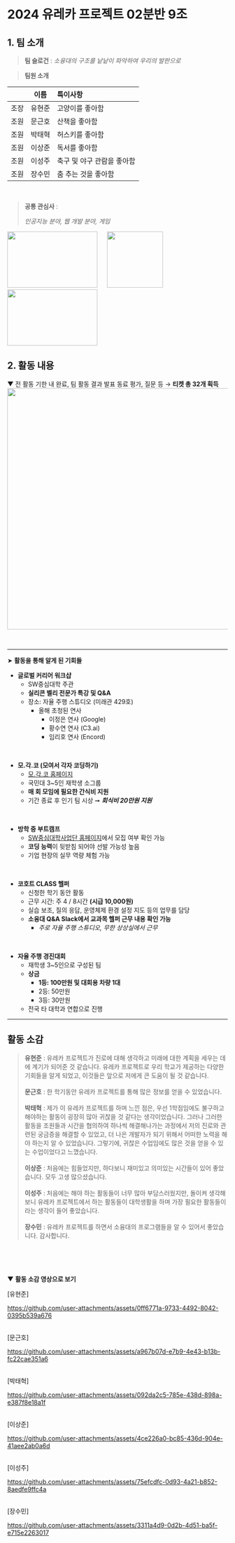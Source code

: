 # **2024 유레카 프로젝트 02분반 9조**

## 1. 팀 소개
> **팀 슬로건** : *소융대의 구조를 낱낱이 파악하여 우리의 발판으로*

> **팀원 소개**

|                |이름             |특이사항               |
|:-------: | :-------: | :------- | 
| 조장           | 유현준           | 고양이를 좋아함                  |
| 조원           | 문근호           | 산책을 좋아함                    |
| 조원           | 박태혁           | 허스키를 좋아함                  |
| 조원           | 이상준           | 독서를 좋아함                    |
| 조원           | 이성주           | 축구 및 야구 관람을 좋아함        |
| 조원           | 장수민           | 춤 추는 것을 좋아함              |

<br>

> **공통 관심사** :
> 
> *인공지능 분야, 웹 개발 분야, 게임*

<img src="https://github.com/user-attachments/assets/439955bb-cd35-4f1b-a02a-5d836ff4c423" width="206" height="128" />            　
<img src="https://github.com/user-attachments/assets/3ce91566-bcfd-4498-a732-59dd11430015" width="128" height="128" />            　
<img src="https://github.com/user-attachments/assets/ffd7c89e-7b1d-43ee-9044-92f91b16e9d5" width="206" height="128" />    


## 2. 활동 내용

&#9660; 전 활동 기한 내 완료, 팀 활동 결과 발표 동료 평가, 질문 등 &#8594; **티켓 총 32개 획득**
<img src="https://github.com/user-attachments/assets/27c25f45-df87-4cf8-887b-78c6c323f761" width="700" height="550" />    

<br>

----
&#10148; **활동을 통해 알게 된 기회들** 
<br>

- **글로벌 커리어 워크샵**
  - SW중심대학 주관
  - **실리콘 벨리 전문가 특강 및 Q&A**
  - 장소: 자율 주행 스튜디오 (미래관 429호)
     - 올해 초청된 연사
        - 이정은 연사 (Google)
        - 황수연 연사 (C3.ai)
        - 임리호 연사 (Encord)
<br>

- **모.각.코 (모여서 각자 코딩하기)**
  - [모.각.코 홈페이지](https://mogako.cs.kookmin.ac.kr/)
  - 국민대 3~5인 재학생 소그룹
  - **매 회 모임에 필요한 간식비 지원**
  - 기간 종료 후 인기 팀 시상 &#10142; ***회식비 20만원 지원***
  
<br>

- **방학 중 부트캠프**
  - [SW중심대학사업단 홈페이지](https://software.kookmin.ac.kr/software/index.do)에서 모집 여부 확인 가능
  - **코딩 능력**이 뒷받침 되어야 선발 가능성 높음
  - 기업 현장의 실무 역량 체험 가능
<br>

- **코호트 CLASS 헬퍼**
  - 신청한 학기 동안 활동
  - 근무 시간: 주 4 / 8시간 **(시급 10,000원)**
  - 실습 보조, 질의 응답, 운영체제 환경 설정 지도 등의 업무를 담당
  - **소융대 Q&A Slack에서 교과목 헬퍼 근무 내용 확인 가능**
    - *주로 자율 주행 스튜디오, 무한 상상실에서 근무*
<br>

- **자율 주행 경진대회**
  - 재학생 3~5인으로 구성된 팀
  - **상금**
    - **1등: 100만원 및 대회용 차량 1대**
    - 2등: 50만원
    - 3등: 30만원
  - 전국 타 대학과 연합으로 진행
    
----

## 활동 소감

> **유현준** : 유레카 프로젝트가 진로에 대해 생각하고 미래에 대한 계획을 세우는 데에 계기가 되어준 것 같습니다. 유레카 프로젝트로 우리 학교가 제공하는 다양한 기회들을 알게 되었고, 이것들은 앞으로 저에게 큰 도움이 될 것 같습니다.<br><br>
> **문근호** : 한 학기동안 유레카 프로젝트를 통해 많은 정보를 얻을 수 있었습니다.<br><br>
> **박태혁** : 제가 이 유레카 프로젝트를 하며 느낀 점은, 우선 1학점임에도 불구하고 해야하는 활동이 굉장히 많아 귀찮을 것 같다는 생각이었습니다. 그러나 그러한 활동을 조원들과 시간을 협의하여 하나씩 해결해나가는 과정에서 저의 진로와 관련된 궁금증을 해결할 수 있었고, 더 나은 개발자가 되기 위해서 어떠한 노력을 해야 하는지 알 수 있었습니다. 그렇기에, 귀찮은 수업임에도 많은 것을 얻을 수 있는 수업이었다고 느꼈습니다.<br><br>
> **이상준** : 처음에는 힘들었지만, 하다보니 재미있고 의미있는 시간들이 있어 좋았습니다. 모두 고생 많으셨습니다.<br><br>
> **이성주** : 처음에는 해야 하는 활동들이 너무 많아 부담스러웠지만, 돌이켜 생각해보니 유레카 프로젝트에서 하는 활동들이 대학생활을 하며 가장 필요한 활동들이라는 생각이 들어 좋았습니다.<br><br>
> **장수민** : 유레카 프로젝트를 하면서 소융대의 프로그램들을 알 수 있어서 좋았습니다. 감사합니다.

<br>
<br>
<br>

&#9660; **활동 소감 영상으로 보기**

[유현준]

https://github.com/user-attachments/assets/0ff6771a-9733-4492-8042-0395b539a676

<br>
[문근호]

https://github.com/user-attachments/assets/a967b07d-e7b9-4e43-b13b-fc22cae351a6

<br>
[박태혁]

https://github.com/user-attachments/assets/092da2c5-785e-438d-898a-e387f8e18a1f

<br>
[이상준]

https://github.com/user-attachments/assets/4ce226a0-bc85-436d-904e-41aee2ab0a6d

<br>
[이성주]

https://github.com/user-attachments/assets/75efcdfc-0d93-4a21-b852-8aedfe9ffc4a

<br>
[장수민]

https://github.com/user-attachments/assets/3311a4d9-0d2b-4d51-ba5f-e715e2263017

